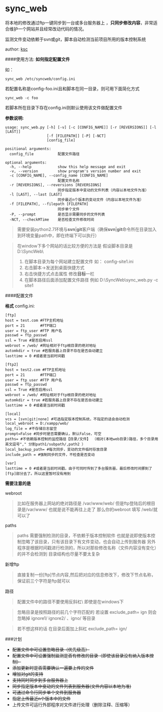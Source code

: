 sync_web
=======

将本地的修改通过ftp一键同步到一台或多台服务器上 ，**只同步修改内容**，非常适合维护一个网站并且经常改动代码的情况。

监测文件变动依赖于svn或git，脚本自动检测当前项目所用的版本控制系统

author: [ksc](http://blog.geekli.cn)

####使用方法:
**如何指定配置文件**

如：
 
    sync_web /etc/syncweb/config.ini

若配置名称是config-foo.ini且和脚本在同一目录，则可用下面简化方式    

    sync_web -c foo 

若脚本所在目录下存在config.ini则默认使用该文件做配置文件

**参数说明:**

    usage: sync_web.py [-h] [-v] [-c [CONFIG_NAME]] [-r [REVERSIONS]] [-l [LAST]]
                       [-f [FILEPATH]] [-P] [-NCT]
                       [config_file]

    positional arguments:
      config_file           配置文件路径

    optional arguments:
      -h, --help            show this help message and exit
      -v, --version         show program's version number and exit
      -c [CONFIG_NAME], --config_name [CONFIG_NAME]
                            配置文件名称
      -r [REVERSIONS], --reversions [REVERSIONS]
                            同步指定版本中变动的文件列表（内容以本地文件为准）
      -l [LAST], --last [LAST]
                            同步最近n个版本的变动文件（内容以本地文件为准）
      -f [FILEPATH], --filepath [FILEPATH]
                            同步单个文件
      -P, --prompt          是否显示需要同步的文件列表
      -NCT, --checkMTime    是否检查文件修改时间



> 需要安装python2.7环境与**svn**|**git**客户端（确保**svn**|**git**命令所在目录加入到环境变量path中，即在终端下可以执行）

> 在window下多个网站的话比较方便的方法是
> 假设脚本目录是  D:\\SyncWeb\\
> 1. 在脚本目录为每个网站建立配置文件 如： config-site1.ini   
> 2. 右击脚本-\>发送到桌面快捷方式
> 3. 右击快捷方式点击属性 修改**目标**一栏
> 4. 在脚本路径后面添加配置文件路径 例如 D:\\SyncWeb\\sync_web.py -c site1



 
####配置文件

**格式**
config.ini:

    [ftp]
    host = test.com #FTP主机地址
    port = 21       #FTP端口
    user = ftp_user #FTP 用户名
    passwd = ftp_passwd
    ssl = True #是否启用ssl
    webroot = /web/ #网址相对于ftp根目录的绝对地址 
    automkdir = true #若服务器上目录不存在是否自动建立
    lasttime = 0 #或者是当前时间戳
    
    [ftp2]
    host = test2.com #FTP主机地址
    port = 21       #FTP端口
    user = ftp_user #FTP 用户名
    passwd = ftp_passwd
    ssl = True #是否启用ssl
    webroot = /web/ #网址相对于ftp根目录的绝对地址 
    automkdir = true #若服务器上目录不存在是否自动建立
    lasttime = 0 #或者是当前时间戳
    
    [local]
    vcs = [svn|git|none] #可选指定版本控制系统，不指定的话会自动检测
    local_webroot = D:/xampp/web/ 
    log_file = #不存储日志留空
    prompt=False #同步时是否需要确认，默认False，可空
    paths= #不依赖版本控制的监控路径【目录/文件】 （相对(本地web目录)路径，多个目录用英文逗号"," 分割path1/subpath/,path2 ）
    local_backup_path= #每次同步，变动的文件临时存放目录
    include_path = #强制同步的文件，不检查是否变动
    
    [var]
    lasttime = 0 #或者是当前时间戳，由于可同时传到了多台服务器，最后修改时间挪到了[ftp]部分去了。所以这里暂时没有用到
    
**需要注意的是**

webroot
>比如在服务器上网站的绝对路径是 /var/www/web/ 但是ftp登陆后的根目录是/var/www/ 也就是说不能再往上走了
那么你的webroot 填写 /web/就可以了

paths
>paths 需要强制检测的目录，不依赖于版本控制软件
也就是说即使版本控制忽略了该目录，只有该目录下有文件变动，也会自动上传到服务器
另外程序是根据时间戳进行检测的，所以对那些修改名称（文件内容没有变化）的并不会检测到
目录结构也尽量不要太复杂

新增ftp
>直接复制一份[ftp]节点内容,然后把对应的信息修改下，修改下节点名称，保证前三个字符是ftp就可以

路径
>配置文件中的路径不要使用反斜杠\\ 即使是在windows下 

>忽略目录是按照路径的前几个字符匹配的
若设置 exclude\_path= ign  则会忽略掉 ignore1/ ignore2/ 、igno/ 等目录

>若不想这样的话 在目录后面加上斜杠 exclude\_path= ign/  



###计划

* <del>配置文件中可设置忽略目录（优先级高）</del>
* <del>配置文件中可设置强制监测是否有修改的目录（即使该目录没有纳入版本控制）</del>
* <del>添加更新时是否需要确认一遍要上传的文件</del>
* <del>增加对git的支持</del>
* <del>支持同时同步到多台服务器上</del>
* <del>同步指定版本中变动的文件列表到服务器(文件内容以本地为准)</del>
* <del>可通过命令行同步单个文件到服务器</del>
* <del>指定上传最近n个版本中的文件</del>
* 上传文件可运行外部程序对文件进行处理（删除注释、压缩等）